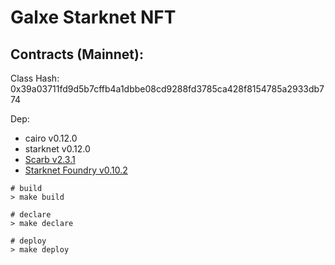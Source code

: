 # Galxe Starknet NFT

## Contracts (Mainnet):
Class Hash: 0x39a03711fd9d5b7cffb4a1dbbe08cd9288fd3785ca428f8154785a2933db774

Dep:
* cairo v0.12.0
* starknet v0.12.0
* [Scarb v2.3.1](https://docs.swmansion.com/scarb/docs)
* [Starknet Foundry v0.10.2](https://foundry-rs.github.io/starknet-foundry/getting-started/installation.html)

```
# build
> make build

# declare
> make declare

# deploy
> make deploy
```
